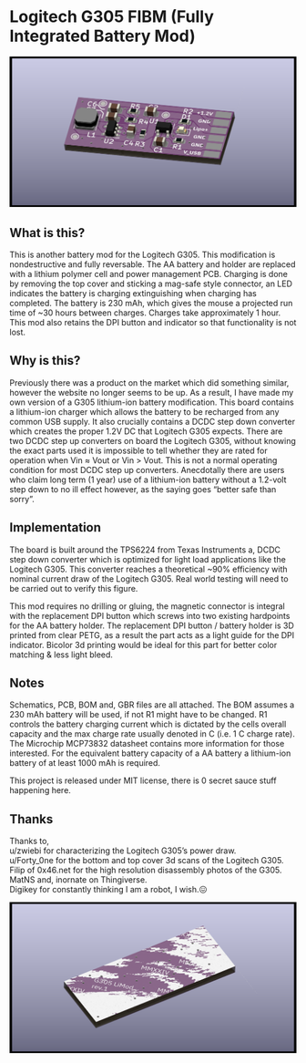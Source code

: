 # Logitech G305 FIBM (Fully Integrated Battery Mod)

![G305_lipo_PMIC.png](/Resources/G305_lipo_PMIC.png)

## What is this?
  This is another battery mod for the Logitech G305. This modification is nondestructive and fully reversable.  The AA battery and holder are replaced with a lithium polymer
cell and power management PCB.  Charging is done by removing the top cover and sticking a mag-safe style connector, an LED indicates the battery is charging 
extinguishing when charging has completed.  The battery is 230 mAh, which gives the mouse a projected run time of ~30 hours between charges. Charges take approximately 
1 hour.  This mod also retains the DPI button and indicator so that functionality is not lost.  

## Why is this?
  Previously there was a product on the market which did something similar, however the website no longer seems to be up.  As a result, I have made my own version of a G305
lithium-ion battery modification.  This board contains a lithium-ion charger which allows the battery to be recharged from any common USB supply.  It also crucially contains 
a DCDC step down converter which creates the proper 1.2V DC that Logitech G305 expects.  There are two DCDC step up converters on board the Logitech G305, without knowing the 
exact parts used it is impossible to tell whether they are rated for operation when Vin ≈ Vout or Vin > Vout.  This is not a normal operating condition for most DCDC step up converters.
Anecdotally there are users who claim long term (1 year) use of a lithium-ion battery without a 1.2-volt step down to no ill effect however, as the saying goes “better safe than sorry”.

## Implementation
  The board is built around the TPS6224 from Texas Instruments a, DCDC step down converter which is optimized for light load applications like the Logitech G305.  This converter 
reaches a theoretical ~90% efficiency with nominal current draw of the Logitech G305.  Real world testing will need to be carried out to verify this figure.

  This mod requires no drilling or gluing, the magnetic connector is integral with the replacement DPI button which screws into two existing hardpoints for the AA battery holder.  The 
replacement DPI button / battery  holder is 3D printed from clear PETG, as a result the part acts as a light guide for the DPI indicator.  Bicolor 3d printing would be ideal for this part for better color matching & less light bleed.

## Notes
  Schematics, PCB, BOM and, GBR files are all attached.  The BOM assumes a 230 mAh battery will be used, if not R1 might have to be changed.  R1 controls the battery charging 
current which is dictated by the cells overall capacity and the max charge rate usually denoted in C (i.e. 1 C charge rate). The Microchip MCP73832 datasheet contains more information 
for those interested.  For the equivalent battery capacity of a AA battery a lithium-ion battery of at least 1000 mAh is required.

  This project is released under MIT license, there is 0 secret sauce stuff happening here.

  ## Thanks
Thanks to,<br>
u/zwiebi for characterizing the Logitech G305’s power draw.<br>
u/Forty_0ne for the bottom and top cover 3d scans of the Logitech G305.<br>
Filip of 0x46.net for the high resolution disassembly photos of the G305.<br>
MatNS and, inornate on Thingiverse.<br>
Digikey for constantly thinking I am a robot, I wish.😖<br>

![G305_lipo_PMIC_B.png](/Resources/G305_lipo_PMIC_B.png)
